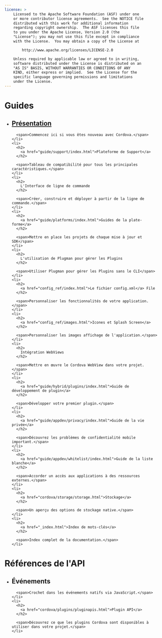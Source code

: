 ```yaml
---
license: >
    Licensed to the Apache Software Foundation (ASF) under one
    or more contributor license agreements.  See the NOTICE file
    distributed with this work for additional information
    regarding copyright ownership.  The ASF licenses this file
    to you under the Apache License, Version 2.0 (the
    "License"); you may not use this file except in compliance
    with the License.  You may obtain a copy of the License at

        http://www.apache.org/licenses/LICENSE-2.0

    Unless required by applicable law or agreed to in writing,
    software distributed under the License is distributed on an
    "AS IS" BASIS, WITHOUT WARRANTIES OR CONDITIONS OF ANY
    KIND, either express or implied.  See the License for the
    specific language governing permissions and limitations
    under the License.
---
```


<div id="home">
  <h1>
    Guides
  </h1>
  
  <ul>
    <li>
      <h2>
        <a href="guide/overview/index.html">Présentation</a>
      </h2>
      
      <span>Commencez ici si vous êtes nouveau avec Cordova.</span>
    </li>
    <li>
      <h2>
        <a href="guide/support/index.html">Plateforme de Support</a>
      </h2>
      
      <span>Tableau de compatibilité pour tous les principales caractéristiques.</span>
    </li>
    <li>
      <h2>
        L'Interface de ligne de commande
      </h2>
      
      <span>Créer, construire et déployer à partir de la ligne de commande.</span>
    </li>
    <li>
      <h2>
        <a href="guide/platforms/index.html">Guides de la plate-forme</a>
      </h2>
      
      <span>Mettre en place les projets de chaque mise à jour et SDK</span>
    </li>
    <li>
      <h2>
        L'utilisation de Plugman pour gérer les Plugins
      </h2>
      
      <span>Utiliser Plugman pour gérer les Plugins sans le CLI</span>
    </li>
    <li>
      <h2>
        <a href="config_ref/index.html">Le fichier config.xml</a> File
      </h2>
      
      <span>Personnaliser les fonctionnalités de votre application.</span>
    </li>
    <li>
      <h2>
        <a href="config_ref/images.html">Icones et Splash Screen</a>
      </h2>
      
      <span>Personnaliser les images affichage de l'application.</span>
    </li>
    <li>
      <h2>
        Intégration WebViews
      </h2>
      
      <span>Mettre en œuvre le Cordova WebView dans votre projet.</span>
    </li>
    <li>
      <h2>
        <a href="guide/hybrid/plugins/index.html">Guide de développement de plugin</a>
      </h2>
      
      <span>Développer votre premier plugin.</span>
    </li>
    <li>
      <h2>
        <a href="guide/appdev/privacy/index.html">Guide de la vie privée</a>
      </h2>
      
      <span>Découvrez les problèmes de confidentialité mobile important.</span>
    </li>
    <li>
      <h2>
        <a href="guide/appdev/whitelist/index.html">Guide de la liste blanche</a>
      </h2>
      
      <span>Accorder un accès aux applications à des ressources externes.</span>
    </li>
    <li>
      <h2>
        <a href="cordova/storage/storage.html">Stockage</a>
      </h2>
      
      <span>Un aperçu des options de stockage native.</span>
    </li>
    <li>
      <h2>
        <a href="_index.html">Index de mots-clés</a>
      </h2>
      
      <span>Index complet de la documentation.</span>
    </li>
  </ul>
  
  <h1>
    Références de l'API
  </h1>
  
  <ul>
    <li>
      <h2>
        Événements
      </h2>
      
      <span>Crochet dans les événements natifs via JavaScript.</span>
    </li>
    <li>
      <h2>
        <a href="cordova/plugins/pluginapis.html">Plugin API</a>
      </h2>
      
      <span>Découvrez ce que les plugins Cordova sont disponibles à utiliser dans votre projet.</span>
    </li>
  </ul>
</div>